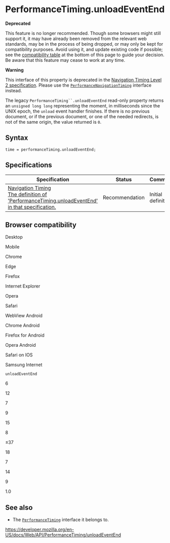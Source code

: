 PerformanceTiming.unloadEventEnd
================================

**Deprecated**

This feature is no longer recommended. Though some browsers might still support it, it may have already been removed from the relevant web standards, may be in the process of being dropped, or may only be kept for compatibility purposes. Avoid using it, and update existing code if possible; see the [compatibility table](#browser_compatibility) at the bottom of this page to guide your decision. Be aware that this feature may cease to work at any time.

**Warning**

This interface of this property is deprecated in the [Navigation Timing Level 2 specification](https://w3c.github.io/navigation-timing/#obsolete). Please use the [`PerformanceNavigationTiming`](../performancenavigationtiming) interface instead.

The legacy `PerformanceTiming``.unloadEventEnd` read-only property returns an `unsigned long long` representing the moment, in milliseconds since the UNIX epoch, the `unload` event handler finishes. If there is no previous document, or if the previous document, or one of the needed redirects, is not of the same origin, the value returned is `0`.

Syntax
------

    time = performanceTiming.unloadEventEnd;

Specifications
--------------

<table><thead><tr class="header"><th>Specification</th><th>Status</th><th>Comment</th></tr></thead><tbody><tr class="odd"><td><a href="https://www.w3.org/TR/navigation-timing/#dom-performancetiming-unloadeventend">Navigation Timing<br />
<span class="small">The definition of 'PerformanceTiming.unloadEventEnd' in that specification.</span></a></td><td><span class="spec-rec">Recommendation</span></td><td>Initial definition.</td></tr></tbody></table>

Browser compatibility
---------------------

Desktop

Mobile

Chrome

Edge

Firefox

Internet Explorer

Opera

Safari

WebView Android

Chrome Android

Firefox for Android

Opera Android

Safari on IOS

Samsung Internet

`unloadEventEnd`

6

12

7

9

15

8

≤37

18

7

14

9

1.0

See also
--------

-   The [`PerformanceTiming`](../performancetiming) interface it belongs to.

<a href="https://developer.mozilla.org/en-US/docs/Web/API/PerformanceTiming/unloadEventEnd" class="_attribution-link">https://developer.mozilla.org/en-US/docs/Web/API/PerformanceTiming/unloadEventEnd</a>
